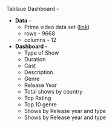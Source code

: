 <p>Tablaue Dashboard -&nbsp;</p>
<ul>
<li><strong>Data -<br /></strong>
<ul>
<li>Prime video data set (<a href="https://www.kaggle.com/datasets/shivamb/amazon-prime-movies-and-tv-shows/download?datasetVersionNumber=1" target="_blank">link</a>)</li>
<li>rows - 9668</li>
<li>columns - 12</li>
</ul>
</li>
<li><strong>Dashboard -</strong>
<ul>
<li>Type of Show</li>
<li>Duration</li>
<li>Cast</li>
<li>Description</li>
<li>Genre</li>
<li>Release Year</li>
<li>Total shows by country</li>
<li>Top Rating</li>
<li>Top 10 genre</li>
<li>Shows by Release year and type</li>
<li>Shows by Release year and type</li>
</ul>
</li>
</ul>
